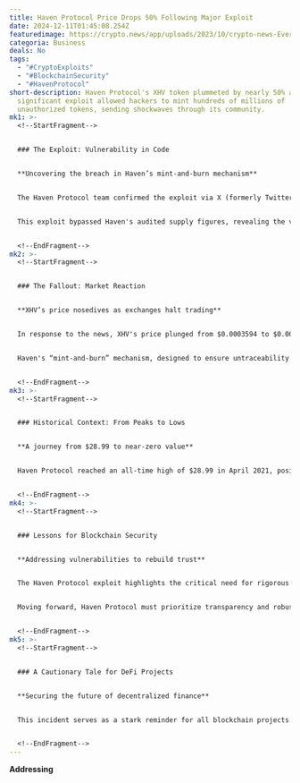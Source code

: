 ```yaml
---
title: Haven Protocol Price Drops 50% Following Major Exploit
date: 2024-12-11T01:45:08.254Z
featuredimage: https://crypto.news/app/uploads/2023/10/crypto-news-Everscale-announced-theft-of-tokens01.webp
categoria: Business
deals: No
tags:
  - "#CryptoExploits"
  - "#BlockchainSecurity"
  - "#HavenProtocol"
short-description: Haven Protocol's XHV token plummeted by nearly 50% after a
  significant exploit allowed hackers to mint hundreds of millions of
  unauthorized tokens, sending shockwaves through its community.
mk1: >-
  <!--StartFragment-->


  ### The Exploit: Vulnerability in Code


  **Uncovering the breach in Haven’s mint-and-burn mechanism**


  The Haven Protocol team confirmed the exploit via X (formerly Twitter), attributing the incident to a vulnerability in the “range proof validation” code introduced during the Haven 3.2 rebase to Monero. The flaw allowed malicious actors to mint over 500 million unauthorized XHV tokens, effectively doubling the supply.


  This exploit bypassed Haven's audited supply figures, revealing the vulnerability only after the excessive tokens were identified on exchanges. The developers clarified that the attack occurred post-audit, leveraging the unchecked code to manipulate token issuance.


  <!--EndFragment-->
mk2: >-
  <!--StartFragment-->


  ### The Fallout: Market Reaction


  **XHV’s price nosedives as exchanges halt trading**


  In response to the news, XHV's price plunged from $0.0003594 to $0.0001649. The protocol's team urged exchanges to suspend trading of XHV pairs to mitigate further damage.


  Haven's “mint-and-burn” mechanism, designed to ensure untraceability by allowing users to burn XHV to generate xUSD, became the exploit's focal point, undermining trust in the platform.


  <!--EndFragment-->
mk3: >-
  <!--StartFragment-->


  ### Historical Context: From Peaks to Lows


  **A journey from $28.99 to near-zero value**


  Haven Protocol reached an all-time high of $28.99 in April 2021, positioning itself as a promising privacy-focused blockchain. However, a series of challenges, including market downturns and this latest exploit, have eroded nearly all its value.


  <!--EndFragment-->
mk4: >-
  <!--StartFragment-->


  ### Lessons for Blockchain Security


  **Addressing vulnerabilities to rebuild trust**


  The Haven Protocol exploit highlights the critical need for rigorous security audits, especially after major updates. Post-audit vulnerabilities, as seen here, can have catastrophic consequences for protocols and their communities.


  Moving forward, Haven Protocol must prioritize transparency and robust security measures to restore confidence among users and investors.


  <!--EndFragment-->
mk5: >-
  <!--StartFragment-->


  ### A Cautionary Tale for DeFi Projects


  **Securing the future of decentralized finance**


  This incident serves as a stark reminder for all blockchain projects: innovation must go hand-in-hand with security. As the DeFi sector grows, proactive measures to identify and mitigate vulnerabilities will be essential to maintaining the trust and stability of decentralized ecosystems.


  <!--EndFragment-->
---
```

**Addressing**
